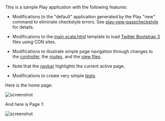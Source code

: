 This is a sample Play application with the following features:

  * Modifications to the "default" application generated by the Play "new" command to eliminate
    checkstyle errors. See [play-new-passcheckstyle](https://github.com/ics-software-engineering/play-new-passcheckstyle)
    for details.
         
  * Modifications to the [main.scala.html](https://github.com/ics-software-engineering/play-bootstrap-template/blob/master/app/views/main.scala.html) template to load [Twitter Bootstrap 3](http://getbootstrap.com/) files using CDN sites.
  
  * Modifications to illustrate simple page navigation through changes to the [controller](https://github.com/ics-software-engineering/play-bootstrap-template/blob/master/app/controllers/Application.java), 
    the [routes](https://github.com/ics-software-engineering/play-bootstrap-template/blob/master/conf/routes), and
    the [view files](https://github.com/ics-software-engineering/play-bootstrap-template/tree/master/app/views).
        
  * Note that the [navbar](https://github.com/ics-software-engineering/play-bootstrap-template/blob/master/app/views/main.scala.html) highlights the current active page. 
    
  * Modifications to create very simple [tests](https://github.com/ics-software-engineering/play-bootstrap-template/tree/master/test/test).
  
Here is the home page:

![screenshot](https://raw.github.com/ics-software-engineering/play-bootstrap-template/master/doc/play-bootstrap-template-home.png)

And here is Page 1:

![screenshot](https://raw.github.com/ics-software-engineering/play-bootstrap-template/master/doc/play-bootstrap-template-page1.png)

